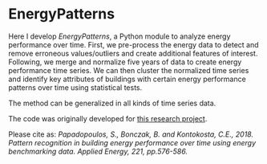 # EnergyPatterns

Here I develop _EnergyPatterns_, a Python module to analyze energy performance over time. First, we pre-process the energy data to detect and remove erroneous values/outliers and create additional features of interest. Following, we merge and normalize five years of data to create energy performance time series. We can then cluster the normalized time series and identify key attributes of buildings with certain energy performance patterns over time using statistical tests.

The method can be generalized in all kinds of time series data.

The code was originally developed for [this research project](https://www.sciencedirect.com/science/article/pii/S0306261918304070). 

Please cite as: _Papadopoulos, S., Bonczak, B. and Kontokosta, C.E., 2018. Pattern recognition in building energy performance over time using energy benchmarking data. Applied Energy, 221, pp.576-586._ 
